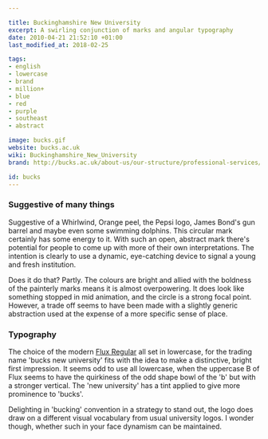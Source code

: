 ```yaml
---

title: Buckinghamshire New University
excerpt: A swirling conjunction of marks and angular typography
date: 2010-04-21 21:52:10 +01:00
last_modified_at: 2018-02-25

tags:
- english
- lowercase
- brand
- million+
- blue
- red
- purple
- southeast
- abstract

image: bucks.gif
website: bucks.ac.uk
wiki: Buckinghamshire_New_University
brand: http://bucks.ac.uk/about-us/our-structure/professional-services/marketing-and-student-recruitment/corporate-identity

id: bucks
---
```


### Suggestive of many things

Suggestive of a Whirlwind, Orange peel, the Pepsi logo, James Bond's gun barrel and maybe even some swimming dolphins. This circular mark certainly has some energy to it. With such an open, abstract mark there's potential for people to come up with more of their own interpretations. The intention is clearly to use a dynamic, eye-catching device to signal a young and fresh institution.

Does it do that? Partly. The colours are bright and allied with the boldness of the painterly marks means it is almost overpowering. It does look like something stopped in mid animation, and the circle is a strong focal point. However, a trade off seems to have been made with a slightly generic abstraction used at the expense of a more specific sense of place.

### Typography

The choice of the modern [Flux Regular](http://www.linotype.com/275355/fluxregular-font.html) all set in lowercase, for the trading name 'bucks new university' fits with the idea to make a distinctive, bright first impression. It seems odd to use all lowercase, when the uppercase B of Flux seems to have the quirkiness of the odd shape bowl of the 'b' but with a stronger vertical. The 'new university' has a tint applied to give more prominence to 'bucks'.

Delighting in 'bucking' convention in a strategy to stand out, the logo does draw on a different visual vocabulary from usual university logos. I wonder though, whether such in your face dynamism can be maintained.
